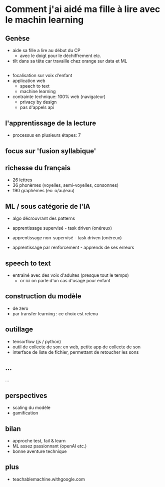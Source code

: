 # Comment j'ai aidé ma fille à lire avec le machin learning

## Genèse

- aide sa fille a lire au début du CP
  - avec le doigt pour le déchiffrement etc.
- tilt dans sa tête car travaille chez orange sur data et ML

## 

- focalisation sur voix d'enfant
- application web
  - speech to text
  - machine learning
- contrainte technique: 100% web (navigateur)
  - privacy by design
  - pas d'appels api

## l'apprentissage de la lecture

- processus en plusieurs étapes: 7

## focus sur 'fusion syllabique'

## richesse du français

- 26 lettres
- 36 phonèmes (voyelles, semi-voyelles, consonnes)
- 190 graphèmes (ex: o/au/eau)

## ML / sous catégorie de l'IA

- algo décrouvrant des patterns

- apprentissage supervisé - task driven (onéreux)
- apprentissage non-supervisé - task driven (onéreux)
- apprentissage par renforcement - apprends de ses erreurs
 
## speech to text

- entrainé avec des voix d'adultes (presque tout le temps)
  - or ici on parle d'un cas d'usage pour enfant

## construction du modèle

- de zero
- par transfer learning : ce choix est retenu

## outillage

- tensorflow (js / python)
- outil de collecte de son: en web, petite app de collecte de son
- interface de liste de fichier, permettant de retoucher les sons


## ...
...

## perspectives

- scaling du modèle
- gamification

## bilan

- approche test, fail & learn
- ML assez passionnant (openAI etc.)
- bonne aventure technique

## plus

- teachablemachine.withgoogle.com




 
